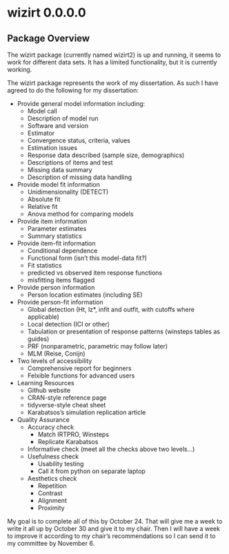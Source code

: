 wizirt 0.0.0.0
==============

## Package Overview

The wizirt package (currently named wizirt2) is up and running, it seems
to work for different data sets. It has a limited functionality, but it
is currently working.

The wizirt package represents the work of my dissertation. As such I
have agreed to do the following for my dissertation:

  - Provide general model information including:
      - Model call
      - Description of model run
      - Software and version
      - Estimator
      - Convergence status, criteria, values
      - Estimation issues
      - Response data described (sample size, demographics)
      - Descriptions of items and test
      - Missing data summary
      - Description of missing data handling
  - Provide model fit information
      - Unidimensionality (DETECT)
      - Absolute fit
      - Relative fit
      - Anova method for comparing models
  - Provide item information
      - Parameter estimates
      - Summary statistics
  - Provide item-fit information
      - Conditional dependence
      - Functional form (isn’t this model-data fit?)
      - Fit statistics
      - predicted vs observed item response functions
      - misfitting items flagged
  - Provide person information
      - Person location estimates (including SE)
  - Provide person-fit information
      - Global detection (Ht, lz\*, infit and outfit, with cutoffs where
        applicable)
      - Local detection (ICI or other)
      - Tabulation or presentation of response patterns (winsteps tables
        as guides)
      - PRF (nonparametric, parametric may follow later)
      - MLM (Reise, Conijn)
  - Two levels of accessibility
      - Comprehensive report for beginners
      - Felxible functions for advanced users
  - Learning Resources
      - Github website
      - CRAN-style reference page
      - tidyverse-style cheat sheet
      - Karabatsos’s simulation replication article
  - Quality Assurance
      - Accuracy check
          - Match IRTPRO, Winsteps
          - Replicate Karabatsos
      - Informative check (meet all the checks above two levels…)
      - Usefulness check
          - Usability testing
          - Call it from python on separate laptop
      - Aesthetics check
          - Repetition
          - Contrast
          - Alignment
          - Proximity

My goal is to complete all of this by October 24. That will give me a
week to write it all up by October 30 and give it to my chair. Then I
will have a week to improve it according to my chair’s recommendations
so I can send it to my committee by November 6.
